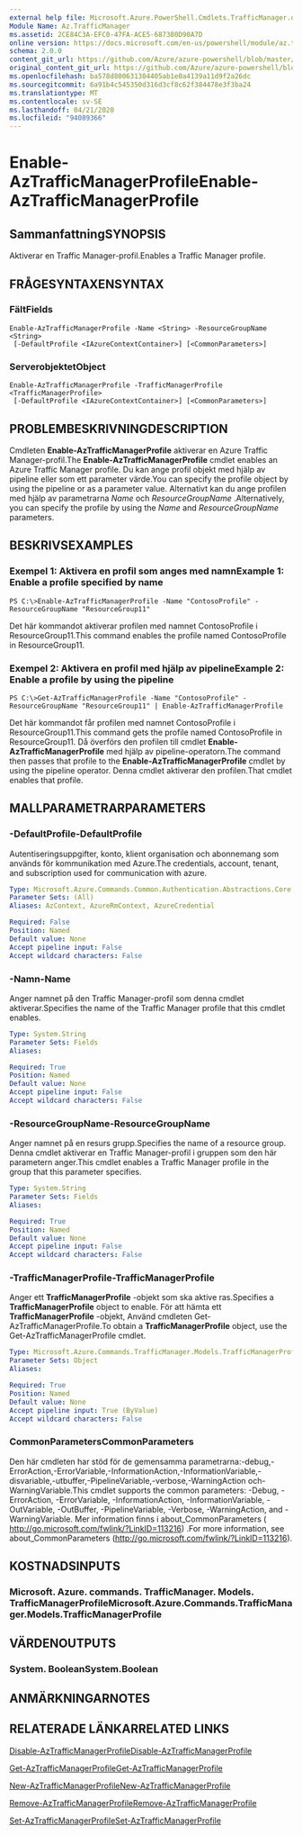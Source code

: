 ```yaml
---
external help file: Microsoft.Azure.PowerShell.Cmdlets.TrafficManager.dll-Help.xml
Module Name: Az.TrafficManager
ms.assetid: 2CE84C3A-EFC0-47FA-ACE5-687380D90A7D
online version: https://docs.microsoft.com/en-us/powershell/module/az.trafficmanager/enable-aztrafficmanagerprofile
schema: 2.0.0
content_git_url: https://github.com/Azure/azure-powershell/blob/master/src/TrafficManager/TrafficManager/help/Enable-AzTrafficManagerProfile.md
original_content_git_url: https://github.com/Azure/azure-powershell/blob/master/src/TrafficManager/TrafficManager/help/Enable-AzTrafficManagerProfile.md
ms.openlocfilehash: ba578d800631304405ab1e0a4139a11d9f2a26dc
ms.sourcegitcommit: 6a91b4c545350d316d3cf8c62f384478e3f3ba24
ms.translationtype: MT
ms.contentlocale: sv-SE
ms.lasthandoff: 04/21/2020
ms.locfileid: "94089366"
---
```

# <span data-ttu-id="35170-101">Enable-AzTrafficManagerProfile</span><span class="sxs-lookup"><span data-stu-id="35170-101">Enable-AzTrafficManagerProfile</span></span>

## <span data-ttu-id="35170-102">Sammanfattning</span><span class="sxs-lookup"><span data-stu-id="35170-102">SYNOPSIS</span></span>
<span data-ttu-id="35170-103">Aktiverar en Traffic Manager-profil.</span><span class="sxs-lookup"><span data-stu-id="35170-103">Enables a Traffic Manager profile.</span></span>

## <span data-ttu-id="35170-104">FRÅGESYNTAXEN</span><span class="sxs-lookup"><span data-stu-id="35170-104">SYNTAX</span></span>

### <span data-ttu-id="35170-105">Fält</span><span class="sxs-lookup"><span data-stu-id="35170-105">Fields</span></span>
```
Enable-AzTrafficManagerProfile -Name <String> -ResourceGroupName <String>
 [-DefaultProfile <IAzureContextContainer>] [<CommonParameters>]
```

### <span data-ttu-id="35170-106">Serverobjektet</span><span class="sxs-lookup"><span data-stu-id="35170-106">Object</span></span>
```
Enable-AzTrafficManagerProfile -TrafficManagerProfile <TrafficManagerProfile>
 [-DefaultProfile <IAzureContextContainer>] [<CommonParameters>]
```

## <span data-ttu-id="35170-107">PROBLEMBESKRIVNING</span><span class="sxs-lookup"><span data-stu-id="35170-107">DESCRIPTION</span></span>
<span data-ttu-id="35170-108">Cmdleten **Enable-AzTrafficManagerProfile** aktiverar en Azure Traffic Manager-profil.</span><span class="sxs-lookup"><span data-stu-id="35170-108">The **Enable-AzTrafficManagerProfile** cmdlet enables an Azure Traffic Manager profile.</span></span>
<span data-ttu-id="35170-109">Du kan ange profil objekt med hjälp av pipeline eller som ett parameter värde.</span><span class="sxs-lookup"><span data-stu-id="35170-109">You can specify the profile object by using the pipeline or as a parameter value.</span></span>
<span data-ttu-id="35170-110">Alternativt kan du ange profilen med hjälp av parametrarna *Name* och *ResourceGroupName* .</span><span class="sxs-lookup"><span data-stu-id="35170-110">Alternatively, you can specify the profile by using the *Name* and *ResourceGroupName* parameters.</span></span>

## <span data-ttu-id="35170-111">BESKRIVS</span><span class="sxs-lookup"><span data-stu-id="35170-111">EXAMPLES</span></span>

### <span data-ttu-id="35170-112">Exempel 1: Aktivera en profil som anges med namn</span><span class="sxs-lookup"><span data-stu-id="35170-112">Example 1: Enable a profile specified by name</span></span>
```
PS C:\>Enable-AzTrafficManagerProfile -Name "ContosoProfile" -ResourceGroupName "ResourceGroup11"
```

<span data-ttu-id="35170-113">Det här kommandot aktiverar profilen med namnet ContosoProfile i ResourceGroup11.</span><span class="sxs-lookup"><span data-stu-id="35170-113">This command enables the profile named ContosoProfile in ResourceGroup11.</span></span>

### <span data-ttu-id="35170-114">Exempel 2: Aktivera en profil med hjälp av pipeline</span><span class="sxs-lookup"><span data-stu-id="35170-114">Example 2: Enable a profile by using the pipeline</span></span>
```
PS C:\>Get-AzTrafficManagerProfile -Name "ContosoProfile" -ResourceGroupName "ResourceGroup11" | Enable-AzTrafficManagerProfile
```

<span data-ttu-id="35170-115">Det här kommandot får profilen med namnet ContosoProfile i ResourceGroup11.</span><span class="sxs-lookup"><span data-stu-id="35170-115">This command gets the profile named ContosoProfile in ResourceGroup11.</span></span>
<span data-ttu-id="35170-116">Då överförs den profilen till cmdlet **Enable-AzTrafficManagerProfile** med hjälp av pipeline-operatorn.</span><span class="sxs-lookup"><span data-stu-id="35170-116">The command then passes that profile to the **Enable-AzTrafficManagerProfile** cmdlet by using the pipeline operator.</span></span>
<span data-ttu-id="35170-117">Denna cmdlet aktiverar den profilen.</span><span class="sxs-lookup"><span data-stu-id="35170-117">That cmdlet enables that profile.</span></span>

## <span data-ttu-id="35170-118">MALLPARAMETRAR</span><span class="sxs-lookup"><span data-stu-id="35170-118">PARAMETERS</span></span>

### <span data-ttu-id="35170-119">-DefaultProfile</span><span class="sxs-lookup"><span data-stu-id="35170-119">-DefaultProfile</span></span>
<span data-ttu-id="35170-120">Autentiseringsuppgifter, konto, klient organisation och abonnemang som används för kommunikation med Azure.</span><span class="sxs-lookup"><span data-stu-id="35170-120">The credentials, account, tenant, and subscription used for communication with azure.</span></span>

```yaml
Type: Microsoft.Azure.Commands.Common.Authentication.Abstractions.Core.IAzureContextContainer
Parameter Sets: (All)
Aliases: AzContext, AzureRmContext, AzureCredential

Required: False
Position: Named
Default value: None
Accept pipeline input: False
Accept wildcard characters: False
```

### <span data-ttu-id="35170-121">-Namn</span><span class="sxs-lookup"><span data-stu-id="35170-121">-Name</span></span>
<span data-ttu-id="35170-122">Anger namnet på den Traffic Manager-profil som denna cmdlet aktiverar.</span><span class="sxs-lookup"><span data-stu-id="35170-122">Specifies the name of the Traffic Manager profile that this cmdlet enables.</span></span>

```yaml
Type: System.String
Parameter Sets: Fields
Aliases:

Required: True
Position: Named
Default value: None
Accept pipeline input: False
Accept wildcard characters: False
```

### <span data-ttu-id="35170-123">-ResourceGroupName</span><span class="sxs-lookup"><span data-stu-id="35170-123">-ResourceGroupName</span></span>
<span data-ttu-id="35170-124">Anger namnet på en resurs grupp.</span><span class="sxs-lookup"><span data-stu-id="35170-124">Specifies the name of a resource group.</span></span>
<span data-ttu-id="35170-125">Denna cmdlet aktiverar en Traffic Manager-profil i gruppen som den här parametern anger.</span><span class="sxs-lookup"><span data-stu-id="35170-125">This cmdlet enables a Traffic Manager profile in the group that this parameter specifies.</span></span>

```yaml
Type: System.String
Parameter Sets: Fields
Aliases:

Required: True
Position: Named
Default value: None
Accept pipeline input: False
Accept wildcard characters: False
```

### <span data-ttu-id="35170-126">-TrafficManagerProfile</span><span class="sxs-lookup"><span data-stu-id="35170-126">-TrafficManagerProfile</span></span>
<span data-ttu-id="35170-127">Anger ett **TrafficManagerProfile** -objekt som ska aktive ras.</span><span class="sxs-lookup"><span data-stu-id="35170-127">Specifies a **TrafficManagerProfile** object to enable.</span></span>
<span data-ttu-id="35170-128">För att hämta ett **TrafficManagerProfile** -objekt, Använd cmdleten Get-AzTrafficManagerProfile.</span><span class="sxs-lookup"><span data-stu-id="35170-128">To obtain a **TrafficManagerProfile** object, use the Get-AzTrafficManagerProfile cmdlet.</span></span>

```yaml
Type: Microsoft.Azure.Commands.TrafficManager.Models.TrafficManagerProfile
Parameter Sets: Object
Aliases:

Required: True
Position: Named
Default value: None
Accept pipeline input: True (ByValue)
Accept wildcard characters: False
```

### <span data-ttu-id="35170-129">CommonParameters</span><span class="sxs-lookup"><span data-stu-id="35170-129">CommonParameters</span></span>
<span data-ttu-id="35170-130">Den här cmdleten har stöd för de gemensamma parametrarna:-debug,-ErrorAction,-ErrorVariable,-InformationAction,-InformationVariable,-disvariable,-utbuffer,-PipelineVariable,-verbose,-WarningAction och-WarningVariable.</span><span class="sxs-lookup"><span data-stu-id="35170-130">This cmdlet supports the common parameters: -Debug, -ErrorAction, -ErrorVariable, -InformationAction, -InformationVariable, -OutVariable, -OutBuffer, -PipelineVariable, -Verbose, -WarningAction, and -WarningVariable.</span></span> <span data-ttu-id="35170-131">Mer information finns i about_CommonParameters ( http://go.microsoft.com/fwlink/?LinkID=113216) .</span><span class="sxs-lookup"><span data-stu-id="35170-131">For more information, see about_CommonParameters (http://go.microsoft.com/fwlink/?LinkID=113216).</span></span>

## <span data-ttu-id="35170-132">KOSTNADS</span><span class="sxs-lookup"><span data-stu-id="35170-132">INPUTS</span></span>

### <span data-ttu-id="35170-133">Microsoft. Azure. commands. TrafficManager. Models. TrafficManagerProfile</span><span class="sxs-lookup"><span data-stu-id="35170-133">Microsoft.Azure.Commands.TrafficManager.Models.TrafficManagerProfile</span></span>

## <span data-ttu-id="35170-134">VÄRDEN</span><span class="sxs-lookup"><span data-stu-id="35170-134">OUTPUTS</span></span>

### <span data-ttu-id="35170-135">System. Boolean</span><span class="sxs-lookup"><span data-stu-id="35170-135">System.Boolean</span></span>

## <span data-ttu-id="35170-136">ANMÄRKNINGAR</span><span class="sxs-lookup"><span data-stu-id="35170-136">NOTES</span></span>

## <span data-ttu-id="35170-137">RELATERADE LÄNKAR</span><span class="sxs-lookup"><span data-stu-id="35170-137">RELATED LINKS</span></span>

[<span data-ttu-id="35170-138">Disable-AzTrafficManagerProfile</span><span class="sxs-lookup"><span data-stu-id="35170-138">Disable-AzTrafficManagerProfile</span></span>](./Disable-AzTrafficManagerProfile.md)

[<span data-ttu-id="35170-139">Get-AzTrafficManagerProfile</span><span class="sxs-lookup"><span data-stu-id="35170-139">Get-AzTrafficManagerProfile</span></span>](./Get-AzTrafficManagerProfile.md)

[<span data-ttu-id="35170-140">New-AzTrafficManagerProfile</span><span class="sxs-lookup"><span data-stu-id="35170-140">New-AzTrafficManagerProfile</span></span>](./New-AzTrafficManagerProfile.md)

[<span data-ttu-id="35170-141">Remove-AzTrafficManagerProfile</span><span class="sxs-lookup"><span data-stu-id="35170-141">Remove-AzTrafficManagerProfile</span></span>](./Remove-AzTrafficManagerProfile.md)

[<span data-ttu-id="35170-142">Set-AzTrafficManagerProfile</span><span class="sxs-lookup"><span data-stu-id="35170-142">Set-AzTrafficManagerProfile</span></span>](./Set-AzTrafficManagerProfile.md)


